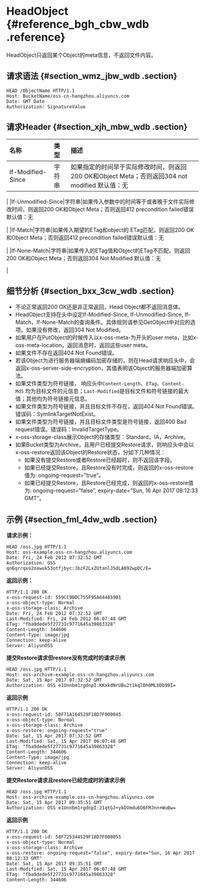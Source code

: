 # HeadObject {#reference_bgh_cbw_wdb .reference}

HeadObject只返回某个Object的meta信息，不返回文件内容。

## 请求语法 {#section_wmz_jbw_wdb .section}

```
HEAD /ObjectName HTTP/1.1
Host: BucketName/oss-cn-hangzhou.aliyuncs.com
Date: GMT Date
Authorization: SignatureValue
```

## 请求Header {#section_xjh_mbw_wdb .section}

|名称|类型|描述|
|:-|:-|:-|
|If-Modified-Since|字符串|如果指定的时间早于实际修改时间，则返回200 OK和Object Meta；否则返回304 not modified 默认值：无

 |
|If-Unmodified-Since|字符串|如果传入参数中的时间等于或者晚于文件实际修改时间，则返回200 OK和Object Meta；否则返回412 precondition failed错误 默认值：无

 |
|If-Match|字符串|如果传入期望的ETag和object的 ETag匹配，则返回200 OK和Object Meta；否则返回412 precondition failed错误默认值：无

|
|If-None-Match|字符串|如果传入的ETag值和Object的ETag不匹配，则返回200 OK和Object Meta；否则返回304 Not Modified 默认值：无

 |

## 细节分析 {#section_bxx_3cw_wdb .section}

-   不论正常返回200 OK还是非正常返回，Head Object都不返回消息体。
-   HeadObject支持在头中设定If-Modified-Since, If-Unmodified-Since, If-Match，If-None-Match的查询条件。具体规则请参见GetObject中对应的选项。如果没有修改，返回304 Not Modified。
-   如果用户在PutObject的时候传入以x-oss-meta-为开头的user meta，比如x-oss-meta-location，返回消息时，返回这些user meta。
-   如果文件不存在返回404 Not Found错误。
-   若该Object为进行服务器端熵编码加密存储的，则在Head请求响应头中，会返回x-oss-server-side-encryption，其值表明该Object的服务器端加密算法。
-   如果文件类型为符号链接， 响应头中`Content-Length`、`ETag`、`Content-Md5` 均为目标文件的元信息；`Last-Modified`是目标文件和符号链接的最大值；其他均为符号链接元信息。
-   如果文件类型为符号链接，并且目标文件不存在，返回404 Not Found错误。错误码：SymlinkTargetNotExist。
-   如果文件类型为符号链接，并且目标文件类型是符号链接，返回400 Bad request错误。错误码：InvalidTargetType。
-   x-oss-storage-class展示Object的存储类型：Standard，IA，Archive。
-   如果Bucket类型为Archive，且用户已经提交Restore请求，则响应头中会以x-oss-restore返回该Object的Restore状态，分如下几种情况：
    -   如果没有提交Restore或者Restore已经超时，则不返回该字段。
    -   如果已经提交Restore，且Restore没有时完成，则返回的x-oss-restore值为: ongoing-request=”true”。
    -   如果已经提交Restore，且Restore已经完成，则返回的x-oss-restore值为: ongoing-request=”false”, expiry-date=”Sun, 16 Apr 2017 08:12:33 GMT”。

## 示例 {#section_fml_4dw_wdb .section}

**请求示例：**

```
HEAD /oss.jpg HTTP/1.1
Host: oss-example.oss-cn-hangzhou.aliyuncs.com
Date: Fri, 24 Feb 2012 07:32:52 GMT
Authorization: OSS qn6qrrqxo2oawuk53otfjbyc:JbzF2LxZUtanlJ5dLA092wpDC/E=
```

**返回示例：**

```
HTTP/1.1 200 OK
x-oss-request-id: 559CC9BDC755F95A64485981
x-oss-object-type: Normal
x-oss-storage-class: Archive
Date: Fri, 24 Feb 2012 07:32:52 GMT
Last-Modified: Fri, 24 Feb 2012 06:07:48 GMT
ETag: "fba9dede5f27731c9771645a39863328"
Content-Length: 344606
Content-Type: image/jpg
Connection: keep-alive
Server: AliyunOSS
```

**提交Restore请求但restore没有完成时的请求示例**

```
HEAD /oss.jpg HTTP/1.1
Host: oss-archive-example.oss-cn-hangzhou.aliyuncs.com
Date: Sat, 15 Apr 2017 07:32:52 GMT
Authorization: OSS e1Unnbm1rgdnpI:KKxkdNrUBu2t1kqlDh0MLbDb99I=
```

**返回示例**

```
HTTP/1.1 200 OK
x-oss-request-id: 58F71A164529F18D7F000045
x-oss-object-type: Normal
x-oss-storage-class: Archive
x-oss-restore: ongoing-request="true"
Date: Sat, 15 Apr 2017 07:32:52 GMT
Last-Modified: Sat, 15 Apr 2017 06:07:48 GMT
ETag: "fba9dede5f27731c9771645a39863328"
Content-Length: 344606
Content-Type: image/jpg
Connection: keep-alive
Server: AliyunOSS
```

**提交Restore请求且restore已经完成时的请求示例**

```
HEAD /oss.jpg HTTP/1.1
Host: oss-archive-example.oss-cn-hangzhou.aliyuncs.com
Date: Sat, 15 Apr 2017 09:35:51 GMT
Authorization: OSS e1Unnbm1rgdnpI:21qtGJ+ykDVmdu6O6FMJnn+WuBw=
```

**返回示例**

```
HTTP/1.1 200 OK
x-oss-request-id: 58F725344529F18D7F000055
x-oss-object-type: Normal
x-oss-storage-class: Archive
x-oss-restore: ongoing-request="false", expiry-date="Sun, 16 Apr 2017 08:12:33 GMT"
Date: Sat, 15 Apr 2017 09:35:51 GMT
Last-Modified: Sat, 15 Apr 2017 06:07:48 GMT
ETag: "fba9dede5f27731c9771645a39863328"
Content-Length: 344606
```

